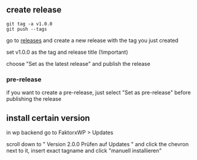## create release

```
git tag -a v1.0.0
git push --tags
```

go to [releases](https://github.com/FaktorxMensch/faktorxwordpress/releases/new) and create a new release with the tag you just created

set v1.0.0 as the tag and release title (!important)

choose "Set as the latest release" and publish the release

### pre-release

if you want to create a pre-release, just select "Set as pre-release" before publishing the release

## install certain version

in wp backend go to FaktorxWP > Updates 

scroll down to " Version 2.0.0 Prüfen auf Updates " and click the chevron next to it, insert exact tagname and click "manuell installieren"
